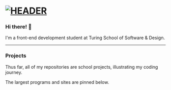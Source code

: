 # [![HEADER](https://pilbox.themuse.com/image.png?url=https%3A%2F%2Fassets.themuse.com%2Fuploaded%2Fattachments%2F18608.png%3Fv%3D61b60a16a96aa7da828dfe5d6a9be3306ed446c4468a4ed62798936289d5371a&prog=1&w=1000)](https://www.linkedin.com/in/hayleywitherell/)

### Hi there! 👋

I'm a front-end development student at Turing School of Software & Design.

---
 
### Projects

Thus far, all of my repositories are school projects, illustrating my coding journey.

The largest programs and sites are pinned below.
